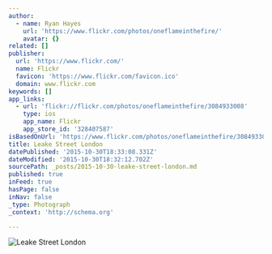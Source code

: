 ```yaml
---
author:
  - name: Ryan Hayes
    url: 'https://www.flickr.com/photos/oneflameinthefire/'
    avatar: {}
related: []
publisher:
  url: 'https://www.flickr.com/'
  name: Flickr
  favicon: 'https://www.flickr.com/favicon.ico'
  domain: www.flickr.com
keywords: []
app_links:
  - url: 'flickr://flickr.com/photos/oneflameinthefire/3084933008'
    type: ios
    app_name: Flickr
    app_store_id: '328407587'
isBasedOnUrl: 'https://www.flickr.com/photos/oneflameinthefire/3084933008/in/photolist-5GB679-87py9w-87mbaX-87po7W-87pnNh-7E81t3-7EvtUH-7EzmkQ-7E4a9X-4Rcjcu-5GpFvT-5EG8ii-5EG86x-5ELrNE-7z5icw-87m856-5EG8Jc-5ELr4W-5EG8t8-5EG8d2-5ELqvN-5ELqo5-5EG7L4-5ELqaq-5ELq19-7BxMqt-7z1vJr-7z1vDF-5i4zGN-7z1vu6-7BxLQk-7BxLD8-7BxMfe-5GpFov-4N1vC-7BxMGD-7BBAkj-7BxKVi-7BxKNr-7BxKJe-5ELrGA-5EG8YH-5EG8pa-5ELqEd-5EG7Yc-5ELqiS-5ELq6h-5ELpUu-5EG7nB-5ELpD5'
title: Leake Street London
datePublished: '2015-10-30T18:33:08.331Z'
dateModified: '2015-10-30T18:32:12.702Z'
sourcePath: _posts/2015-10-30-leake-street-london.md
published: true
inFeed: true
hasPage: false
inNav: false
_type: Photograph
_context: 'http://schema.org'

---
```

![Leake Street London](https://farm4.staticflickr.com/3030/3084933008_989d8473fb_z.jpg?zz=1)